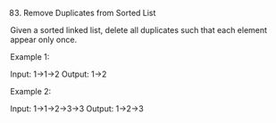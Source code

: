 83. Remove Duplicates from Sorted List

Given a sorted linked list, delete all duplicates such that each element appear only once.

Example 1:

Input: 1->1->2
Output: 1->2

Example 2:

Input: 1->1->2->3->3
Output: 1->2->3